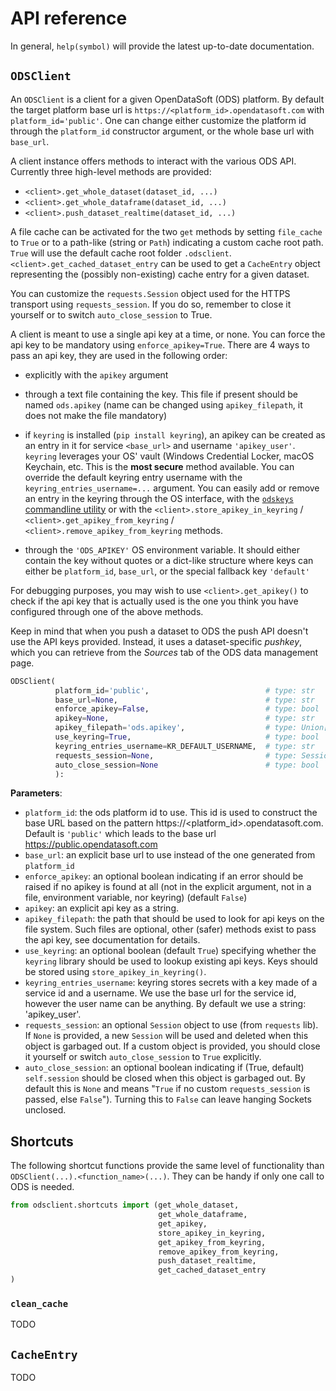 # API reference

In general, `help(symbol)` will provide the latest up-to-date documentation.

## `ODSClient`

An `ODSClient` is a client for a given OpenDataSoft (ODS) platform. By default the target platform base url is
`https://<platform_id>.opendatasoft.com` with `platform_id='public'`. One can change either customize the platform
id through the `platform_id` constructor argument, or the whole base url with `base_url`.

A client instance offers methods to interact with the various ODS API. Currently three high-level methods are provided:
 * `<client>.get_whole_dataset(dataset_id, ...)`
 * `<client>.get_whole_dataframe(dataset_id, ...)`
 * `<client>.push_dataset_realtime(dataset_id, ...)`

A file cache can be activated for the two `get` methods by setting `file_cache` to `True` or to a path-like (string or `Path`) indicating a custom cache root path. `True` will use the default cache root folder `.odsclient`. `<client>.get_cached_dataset_entry` can be used to get a `CacheEntry` object representing the (possibly non-existing) cache entry for a given dataset.

You can customize the `requests.Session` object used for the HTTPS transport using `requests_session`. If you do so, remember to close it yourself or to switch `auto_close_session` to True.

A client is meant to use a single api key at a time, or none. You can force the api key to be mandatory using
`enforce_apikey=True`. There are 4 ways to pass an api key, they are used in the following order:

 - explicitly with the `apikey` argument

 - through a text file containing the key. This file if present should be named `ods.apikey` (name can be changed
   using `apikey_filepath`, it does not make the file mandatory)

 - if `keyring` is installed (`pip install keyring`), an apikey can be created as an entry in it for service
   `<base_url>` and username `'apikey_user'`. `keyring` leverages your OS' vault (Windows Credential Locker,
   macOS Keychain, etc. This is the **most secure** method available. You can override the default keyring entry
   username with the `keyring_entries_username=...` argument. You can easily add or remove an entry in the keyring
   through the OS interface, with the [`odskeys` commandline utility](odskey.md) or with the
   `<client>.store_apikey_in_keyring` / `<client>.get_apikey_from_keyring` / `<client>.remove_apikey_from_keyring`
   methods.

 - through the `'ODS_APIKEY'` OS environment variable. It should either contain the key without quotes or a
   dict-like structure where keys can either be `platform_id`, `base_url`, or the special fallback key `'default'`

For debugging purposes, you may wish to use `<client>.get_apikey()` to check if the api key that is actually used 
is the one you think you have configured through one of the above methods.

Keep in mind that when you push a dataset to ODS the push API doesn't use the API keys provided. Instead, it uses a dataset-specific
_pushkey_, which you can retrieve from the _Sources_ tab of the ODS data management page.

```python
ODSClient(
          platform_id='public',                          # type: str
          base_url=None,                                 # type: str
          enforce_apikey=False,                          # type: bool
          apikey=None,                                   # type: str
          apikey_filepath='ods.apikey',                  # type: Union[str, Path]
          use_keyring=True,                              # type: bool
          keyring_entries_username=KR_DEFAULT_USERNAME,  # type: str
          requests_session=None,                         # type: Session
          auto_close_session=None                        # type: bool
          ):
```

**Parameters**:

 * `platform_id`: the ods platform id to use. This id is used to construct the base URL based on the pattern
    https://<platform_id>.opendatasoft.com. Default is `'public'` which leads to the base url
    https://public.opendatasoft.com
 * `base_url`: an explicit base url to use instead of the one generated from `platform_id`
 * `enforce_apikey`: an optional boolean indicating if an error should be raised if no apikey is found at all
    (not in the explicit argument, not in a file, environment variable, nor keyring) (default `False`)
 * `apikey`: an explicit api key as a string.
 * `apikey_filepath`: the path that should be used to look for api keys on the file system. Such files are
    optional, other (safer) methods exist to pass the api key, see documentation for details.
 * `use_keyring`: an optional boolean (default `True`) specifying whether the `keyring` library should be
    used to lookup existing api keys. Keys should be stored using `store_apikey_in_keyring()`.
 * `keyring_entries_username`: keyring stores secrets with a key made of a service id and a username. We use
    the base url for the service id, however the user name can be anything. By default we use a string:
    'apikey_user'.
 * `requests_session`: an optional `Session` object to use (from `requests` lib). If `None` is provided, a new `Session` will be used and deleted when this object is garbaged out. If a custom object is provided, you should close it yourself or switch `auto_close_session` to `True` explicitly.
 * `auto_close_session`: an optional boolean indicating if (True, default) `self.session` should be closed when this object is garbaged out. By default this is `None` and means "`True` if no custom `requests_session` is passed, else `False`"). Turning this to `False` can leave hanging Sockets unclosed.

## Shortcuts

The following shortcut functions provide the same level of functionality than `ODSClient(...).<function_name>(...)`. They can be handy if only one call to ODS is needed.

```python
from odsclient.shortcuts import (get_whole_dataset, 
                                 get_whole_dataframe, 
                                 get_apikey,
                                 store_apikey_in_keyring,
                                 get_apikey_from_keyring, 
                                 remove_apikey_from_keyring,
                                 push_dataset_realtime,
                                 get_cached_dataset_entry
)
```

### `clean_cache`

TODO

## `CacheEntry`

TODO
